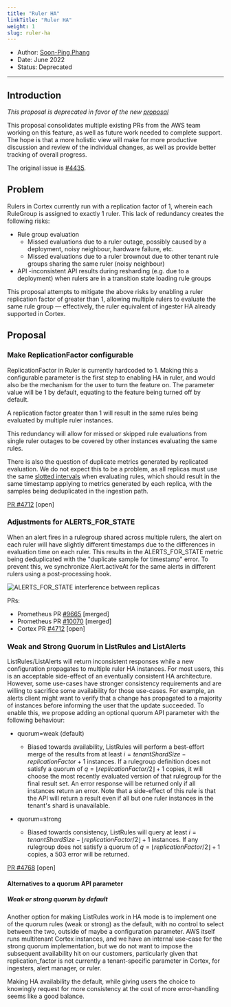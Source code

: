 ```yaml
---
title: "Ruler HA"
linkTitle: "Ruler HA"
weight: 1
slug: ruler-ha
---
```


- Author: [Soon-Ping Phang](https://github.com/soonping-amzn)
- Date: June 2022
- Status: Deprecated
---

## Introduction

_This proposal is deprecated in favor of the new [proposal](./ruler-ha-new.md)_

This proposal consolidates multiple existing PRs from the AWS team working on this feature, as well as future work needed to complete support.  The hope is that a more holistic view will make for more productive discussion and review of the individual changes, as well as provide better tracking of overall progress.

The original issue is [#4435](https://github.com/cortexproject/cortex/issues/4435).

## Problem

Rulers in Cortex currently run with a replication factor of 1, wherein each RuleGroup is assigned to exactly 1 ruler.  This lack of redundancy creates the following risks:

- Rule group evaluation
  - Missed evaluations due to a ruler outage, possibly caused by a deployment, noisy neighbour, hardware failure, etc.
  - Missed evaluations due to a ruler brownout due to other tenant rule groups sharing the same ruler (noisy neighbour)
- API
  -inconsistent API results during resharding (e.g. due to a deployment) when rulers are in a transition state loading rule groups

This proposal attempts to mitigate the above risks by enabling a ruler replication factor of greater than 1, allowing multiple rulers to evaluate the same rule group — effectively, the ruler equivalent of ingester HA already supported in Cortex.

## Proposal

### Make ReplicationFactor configurable

ReplicationFactor in Ruler is currently hardcoded to 1.  Making this a configurable parameter is the first step to enabling HA in ruler, and would also be the mechanism for the user to turn the feature on.  The parameter value will be 1 by default, equating to the feature being turned off by default.

A replication factor greater than 1 will result in the same rules being evaluated by multiple ruler instances.

This redundancy will allow for missed or skipped rule evaluations from single ruler outages to be covered by other instances evaluating the same rules.

There is also the question of duplicate metrics generated by replicated evaluation.  We do not expect this to be a problem, as all replicas must use the same [slotted intervals](https://github.com/prometheus/prometheus/blob/b878527151e6503d24ac5b667b86e8794eb79ff7/rules/manager.go#L509) when evaluating rules, which should result in the same timestamp applying to metrics generated by each replica, with the samples being deduplicated in the ingestion path.

[PR #4712](https://github.com/cortexproject/cortex/pull/4712) [open]

### Adjustments for ALERTS_FOR_STATE

When an alert fires in a rulegroup shared across multiple rulers, the alert on each ruler will have slightly different timestamps due to the differences in evaluation time on each ruler.  This results in the ALERTS_FOR_STATE metric being deduplicated with the "duplicate sample for timestamp" error.  To prevent this, we synchronize Alert.activeAt for the same alerts in different rulers using a post-processing hook.

![ALERTS_FOR_STATE interference between replicas](/images/proposals/ruler-ha-alerts-for-state-graph.png)

PRs:

* Prometheus PR [#9665](https://github.com/prometheus/prometheus/pull/9665) [merged]
* Prometheus PR [#10070](https://github.com/prometheus/prometheus/pull/10070) [merged]
* Cortex PR [#4712](https://github.com/cortexproject/cortex/pull/4712) [open]

### Weak and Strong Quorum in ListRules and ListAlerts

ListRules/ListAlerts will return inconsistent responses while a new configuration propagates to multiple ruler HA instances. For most users, this is an acceptable side-effect of an eventually consistent HA architecture. However, some use-cases have stronger consistency requirements and are willing to sacrifice some availability for those use-cases. For example, an alerts client might want to verify that a change has propagated to a majority of instances before informing the user that the update succeeded. To enable this, we propose adding an optional quorum API parameter with the following behaviour:

- quorum=weak (default)
  - Biased towards availability, ListRules will perform a best-effort merge of the results from at least $i = tenantShardSize - replicationFactor + 1$ instances. If a rulegroup definition does not satisfy a quorum of $q = \lfloor{replicationFactor / 2}\rfloor + 1$ copies, it will choose the most recently evaluated version of that rulegroup for the final result set. An error response will be returned only if all instances return an error.  Note that a side-effect of this rule is that the API will return a result even if all but one ruler instances in the tenant's shard is unavailable.

- quorum=strong
  - Biased towards consistency, ListRules will query at least $i = tenantShardSize - \lfloor{replicationFactor / 2}\rfloor + 1$ instances. If any rulegroup does not satisfy a quorum of $q = \lfloor{replicationFactor / 2}\rfloor + 1$ copies, a 503 error will be returned.

[PR #4768](https://github.com/cortexproject/cortex/pull/4768) [open]

#### Alternatives to a quorum API parameter

##### Weak or strong quorum by default

Another option for making ListRules work in HA mode is to implement one of the quorum rules (weak or strong) as the default, with no control to select between the two, outside of maybe a configuration parameter.  AWS itself runs multitenant Cortex instances, and we have an internal use-case for the strong quorum implementation, but we do not want to impose the subsequent availability hit on our customers, particularly given that replication_factor is not currently a tenant-specific parameter in Cortex, for ingesters, alert manager, or ruler.

Making HA availability the default, while giving users the choice to knowingly request for more consistency at the cost of more error-handling seems like a good balance.

